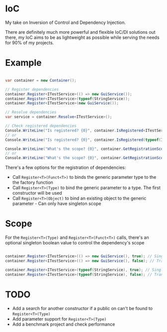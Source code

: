 # IoC

My take on Inversion of Control and Dependency Injection.

There are definitely much more powerful and flexible IoC/DI solutions out there, my IoC aims to be as lightweight as possible while serving the needs for 90% of my projects.

# Example

```c#

var container = new Container();

// Register dependencies
container.Register<ITestService>(() => new GuiService());
container.Register<ITestService>(typeof(StringService));
container.Register<ITestService>(new GuiService());

// Resolve dependencies
var service = container.Resolve<ITestService>();

// Check registered dependencies
Console.WriteLine("Is registered? {0}", container.IsRegistered<ITestService>());
// or
Console.WriteLine("Is registered? {0}", container.IsRegistered(typeof(ITestService)));

Console.WriteLine("What's the scope? {0}", container.GetRegistrationScope<ITestService>());
// or
Console.WriteLine("What's the scope? {0}", container.GetRegistrationScope(typeof(ITestService)));

```

There's a few options for the registration of dependencies:
  * Call `Register<T>(Funct<T>)` to binds the generic parameter type to the the factory function
  * Call `Register<T>(Type)` to bind the generic parameter to a type. The first constructor will be used
  * Call `Register<T>(Object)` to bind an existing object to the generic parameter - Can only have singleton scope

# Scope
For the `Register<T>(Type)` and `Register<T>(Funct<T>)` calls, there's an optional singleton boolean value to control the dependency's scope

```c#

container.Register<ITestService>(() => new GuiService(), true); // Singleton
container.Register<ITestService>(() => new GuiService(), false); // Transient - Default

container.Register<ITestService>(typeof(StringService), true); // Singleton
container.Register<ITestService>(typeof(StringService), false); // Transient - Default

```

# TODO
  * Add a search for another constructor if a public on can't be found to `Register<T>(Type)`
  * Add parameter support for `Register<T>(Type)`
  * Add a benchmark project and check performance
